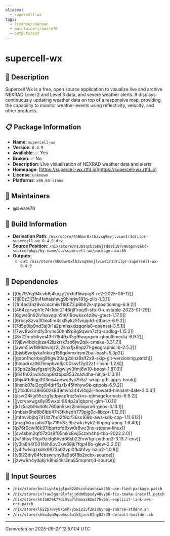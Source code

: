 ```yaml
---
aliases:
  - supercell-wx
tags:
  - license/unknown
  - maintainers/aware70
  - outputs/out
---
```


# supercell-wx

## 📝 Description

Supercell Wx is a free, open source application to visualize live and
archive NEXRAD Level 2 and Level 3 data, and severe weather alerts.
It displays continuously updating weather data on top of a responsive
map, providing the capability to monitor weather events using
reflectivity, velocity, and other products.


## 📋 Package Information

- **Name**: `supercell-wx`
- **Version**: `0.4.9`
- **Available**: ✅ Yes
- **Broken**: ✅ No
- **Description**: Live visualization of NEXRAD weather data and alerts
- **Homepage**: [https://supercell-wx.rtfd.io](https://supercell-wx.rtfd.io)
- **License**: `unknown`
- **Platforms**: `x86_64-linux`
## 👥 Maintainers

- @aware70


## 🔧 Build Information

- **Derivation Path**: `/nix/store/4h6bwr0xlhzvxq9mvjlviws1r3drilpr-supercell-wx-0.4.9.drv`
- **Source Position**: `/nix/store/ns30sqxb36k8jrds8z18rv96bpnwc60d-source/pkgs/by-name/su/supercell-wx/package.nix:65`
- **Outputs**:
  - `out`:  `/nix/store/4h6bwr0xlhzvxq9mvjlviws1r3drilpr-supercell-wx-0.4.9`

## 🔗 Dependencies

- [[0g797ng94cvb8j4kyzy2dxh91iiwpig8-re2-2025-08-12]]
- [[1j90z3lj3fn4fahaishwg9blnrjw181g-zlib-1.3.1]]
- [[1ri4ad3nz9vccdcmiiv118b73ip8bh2k-qtpositioning-6.9.2]]
- [[464zqrwph1c74r1dnr2146rjll1raqi9-stb-0-unstable-2023-01-29]]
- [[6gws6n92iv1sxvqqin5n019pwksx4z8w-gtest-1.17.0]]
- [[6rbcy8zva30xk4lm4skl5ykz51vnjqdd-qtbase-6.9.2]]
- [[7d5p0ip9nd3aj3r1a2pmhsxxizqqnis8-openssl-3.5.1]]
- [[7wv8w2mdfy3rvns50hhl9p8g9qwm7zfq-spdlog-1.15.2]]
- [[8v22mp5ikym43rl7l549x35g9lwapgxm-qtmultimedia-6.9.2]]
- [[9j8w4bcicjkza42lizkrrx7sb6jw2qik-cmake-3.31.7]]
- [[awm5iw199lbhvnjz2ij2snxfjx9npz7l-geographiclib-2.5.2]]
- [[bjsb6wdjykafnkixq156qdvmxhsm2bai-bash-5.3p3]]
- [[gdpn1hqrrbxg9hgw30ag2xlnz8slf2x9-skip-git-versioning.patch]]
- [[hldpdrxz067hmpbvd6jc00ssvf2y02z1-libsm-1.2.6]]
- [[i3ph2z8ayfgsqlrj9y2gwiyv3fmj6w10-boost-1.87.0]]
- [[i64fh03ivds4cnp6sfbpx8532sazidha-ninja-1.13.1]]
- [[ibjx4fb6iqplf03nis4gnwq3yji7h5j7-wrap-qt6-apps-hook]]
- [[ihxnk07al2cgi94drf6zr1x45fnhyw9k-qttools-6.9.2]]
- [[j21cd0rc29i6602s849mvh344vl4q2ii-howard-hinnant-date-3.0.3]]
- [[jlsvr24kjy55czg1ydpyap1rijz5ykvs-qtimageformats-6.9.2]]
- [[jvcrvavwgs8y95wxpir894p2a1qbprvj-glm-1.0.1]]
- [[k1z5czb9kdh8c760an5svz2imi5qxrx6-geos-3.13.1]]
- [[mbsix6hd8b6lbb47n3fkhzdh779pjg0c-libcpr-1.12.0]]
- [[mfnvvbjbq7414z7hs12f8cif36ss169b-aws-sdk-cpp-1.11.612]]
- [[mzg1vkyzabv01ja719b3zj9hzwkzhyk2-libpng-apng-1.6.49]]
- [[p76r0cwlf6k97ibprrpfd8xw0r8wc3nx-stdenv-linux]]
- [[sv4sbm2qf07z0s9f05mkx8wj5czxh4hb-tbb-2022.2.0]]
- [[w15hsylf3gv9zidg8hvd66sb22hrw1qr-python3-3.13.7-env]]
- [[y3ia8h4f0314iih9pv0kw68jk7fqp48b-glew-2.2.0]]
- [[y4lfwlviqzkdrk9973a02vpl0fk4h1vy-bzip2-1.0.8]]
- [[y5l23diy84fcbswryny9a9p6f8b2xcbx-source]]
- [[zww9n4ydqkjrk8hsl4kr3na85mqmrrjd-source]]

## 📁 Input Sources

- `/nix/store/bvc1iyhlnjglpx62z0scvhzanhcwk355-use-find-package.patch`
- `/nix/store/iv7raw3gar8lvfajjddm0bpsdy40vyb6-fix-cmake-install.patch`
- `/nix/store/kh1b029k77di5vp7lhmmax82w27hv0bl-explicit-link-aws-crt.patch`
- `/nix/store/l622p70vy8k5sh7y5wizi5f2mic6ynpg-source-stdenv.sh`
- `/nix/store/shkw4qm9qcw5sc5n1k5jznc83ny02r39-default-builder.sh`

---
*Generated on 2025-09-27 12:57:04 UTC*

